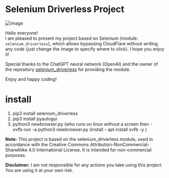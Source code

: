 # Selenium Driverless Project

![image](https://github.com/user-attachments/assets/350c9ea3-013e-4467-9d81-1808b79d3d04)


Hello everyone!  
I am pleased to present my project based on Selenium (module: `selenium_driverless`), which allows bypassing CloudFlare without writing any code (just change the image to specify where to click). I hope you enjoy it!

Special thanks to the ChatGPT neural network (OpenAI) and the owner of the repository [selenium_driverless](https://github.com/kaliiiiiiiiii/Selenium-Driverless) for providing the module.

Enjoy and happy coding!


# install

1) pip3 install selenium_driverless
2) pip3 install pyautogui
3) python3 newbrowser.py (who runs on linux without a screen then - xvfb-run -a python3 newbrowser.py (install - apt install xvfb -y )   


**Note:** This project is based on the selenium_driverless module, used in accordance with the Creative Commons Attribution-NonCommercial-ShareAlike 4.0 International License. It is intended for non-commercial purposes.

**Disclaimer:** I am not responsible for any actions you take using this project. You are using it at your own risk.

